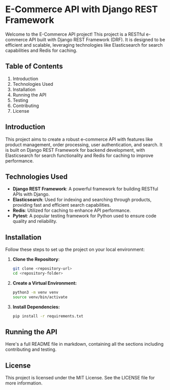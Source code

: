 # E-Commerce API with Django REST Framework

Welcome to the E-Commerce API project! This project is a RESTful e-commerce API built with Django REST Framework (DRF). It is designed to be efficient and scalable, leveraging technologies like Elasticsearch for search capabilities and Redis for caching.

## Table of Contents
1. Introduction
2. Technologies Used
3. Installation
4. Running the API
5. Testing
6. Contributing
7. License

## Introduction
This project aims to create a robust e-commerce API with features like product management, order processing, user authentication, and search. It is built on Django REST Framework for backend development, with Elasticsearch for search functionality and Redis for caching to improve performance.

## Technologies Used
- **Django REST Framework**: A powerful framework for building RESTful APIs with Django.
- **Elasticsearch**: Used for indexing and searching through products, providing fast and efficient search capabilities.
- **Redis**: Utilized for caching to enhance API performance.
- **Pytest**: A popular testing framework for Python used to ensure code quality and reliability.

## Installation
Follow these steps to set up the project on your local environment:

1. **Clone the Repository**:
   ```bash
   git clone <repository-url>
   cd <repository-folder>

2. **Create a Virtual Environment:**
   ```bash
   python3 -m venv venv
   source venv/bin/activate
   ```
3. **Install Dependencies:**
   ```bash
   pip install -r requirements.txt
   ```
## Running the API
Here's a full README file in markdown, containing all the sections including contributing and testing.

## License 
This project is licensed under the MIT License. See the LICENSE file for more information.
